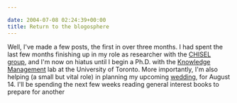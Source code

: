 ```yaml
---

date: 2004-07-08 02:24:39+00:00
title: Return to the blogosphere
---
```


Well, I've made a few posts, the first in over three months.  I had spent the last few months finishing up in my role as researcher with the [CHISEL group](http://www.thechiselgroup.org), and I'm now on hiatus until I begin a Ph.D. with the [Knowledge Management](http://www.cs.toronto.edu/km/) lab at the University of Toronto.  More importantly, I'm also helping (a small but vital role) in planning my upcoming [wedding](http://neilandkambria.neilernst.net), for August 14.  I'll be spending the next few weeks reading general interest books to prepare for another
